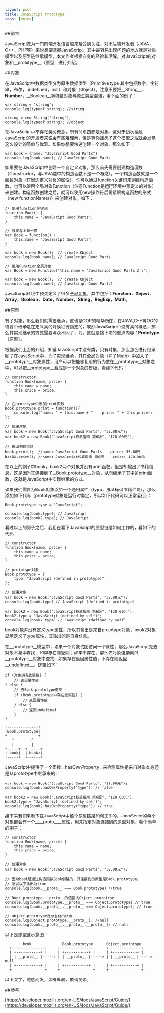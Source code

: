 ```yaml
---
layout: post
title: JavaScript Prototype
tags: [notes]
---
```


##前言

JavaScript做为一门前端开发语言越来越受到关注，对于后端开发者（JAVA，C++，PHP等）来说想要掌握JavaScript，其中最容易出现问题的地方就是对象模型以及原型链继承模型，本文作者根据自身的经验和理解，对JavaScript的对象和__prototype__（原型）进行介绍。

##对象

在JavaScript中数据类型分为原生数据类型（Primitive type 其中包括数字，字符串，布尔，undefined，null）和对象（Object）。注意不要把__String__，__Number__，__Boolean__等包装对象与原生类型混淆，看下面的例子：

	var string = "string";
	console.log(typeof string); //string

	string = new String("string");
	console.log(typeof string); //object
	

在JavaScript中不存在类的概念，所有的东西都是对象，这对于初次接触JavaScript的开发者来说会有些难理解，但是等你熟悉了这个模型之后就会发觉这么设计的简单与优雅。如果你想要快速创建一个对象，那么如下：

	var book = {name: "JavaScript Good Parts"}
	console.log(book.name); // JavaScript Good Parts
	

如果要在JavaScript中创建一个自定义对象，那么首先需要创建构造函数（Constructor，与JAVA类中的构造函数不是一个概念），一个构造函数就是一个函数对象（在里边定义对象的属性），你可以通过function关键词来创建构造函数，也可以使用全局对象Function（注意Function是运行环境中预定义的对象）来创建。构造函数创建之后，就可以使用new操作符后面紧跟构造函数的形式（new functionName()）来创建对象，如下：

	// 使用function关键词
	function Book() {
		this.name = "JavaScript Good Parts";
	}
	
	// 效果与上面一样
	var Book = function() {
		this.name = "JavaScript Good Parts";
	}
	
	var book = new Book();  // create Object
	console.log(book.name); // JavaScript Good Parts
	
	// 使用Function全局对象
	var Book = new Function("this.name = 'JavaScript Good Parts 2';");
	
	var book = new Book();  // create Object
	console.log(book.name); // JavaScript Good Parts2

JavaScript环境中预先定义了很多[全局对象][1]，其中包括：__Function__，__Object__，
__Array__，__Boolean__，__Date__，__Number__，__String__，__RegExp__，__Math__。

##原型

有了对象，那么我们就需要继承，这也是OOP的精华所在，在JAVA,C++等OO的语言中继承是在定义类的时候进行指定的，既然JavaScript中没有类的概念，那么其实现继承的方式需要与众不同了，对，这就是接下来的重点内容：__Prototype__（原型）。

根据我们上面的介绍，知道JavaScript中没有类，只有对象，那么怎么进行继承呢？在JavaScript中，为了实现继承，其在全局对象（除了Math）中加入了__prototype__对象属性，用户可以把能够复用的行为放在__prototype__对象之中，可以把__prototype__看成是一个对象的模板，看如下代码：

	// constructor
	function Book(name, price) {
		this.name = name;
		this.price = price;
	}
	
	// 在prototype中添加print函数
	Book.prototype.print = function(){
		console.log("name: " + this.name + "    price: " + this.price);
	};
	
	// 创建对象
	var book = new Book("JavaScript Good Parts", "35.00元");
	var book2 = new Book("JavaScript权威指南 第6版", "128.00元");
	
	// 输出书籍信息
	book.print();  //name: JavaScript Good Parts    price: 35.00元
	book2.print(); //name: JavaScript权威指南 第6版    price: 128.00元

在以上的例子中book，book2两个对象并没有print函数，但是却输出了书籍信息，这是因为其连接到了__Book.prototype__对象，从而继承了其中的print函数，这就是JavaScript中实现继承的方式。

如果我们需要为Book对象添加一个通用属性（type，用以标识书籍种类），那么添加如下代码（prototype对象是运行时绑定，所以如下代码可以正常运行）：

	Book.prototype.type = "JavaScript";
	
	console.log(book.type); // JavaScript
	console.log(book2.type); // JavaScript


看过以上的例子之后，我们在看下JavaScript的原型链是如何工作的，看如下的代码：

	// constructor
	function Book(name, price) {
		this.name = name;
		this.price = price;
	}
	
	// prototype对象
	Book.prototype = {
		type: "JavaScript (defined in prototype)"
	};
	
	// 创建对象
	var book = new Book("JavaScript Good Parts", "35.00元");
	console.log(book.type) // JavaScript (defined in prototype)
	
	var book2 = new Book("JavaScript权威指南 第6版", "128.00元");
	book2.type = "JavaScript (defined by self)";
	console.log(book2.type) // JavaScript (defined by self)

book对象并没有定义type属性，所以其输出是来自prototype对象，book2对象显示定义了type属性，其输出的是自身信息。

在__prototype__模型中，如果一个对象试图访问一个属性，那么JavaScript先去对象本身中查找，如果存在则返回；如果不存在，那么去对象连接到的__prototype__对象中查找，如果存在返回属性值，不存在则返回__undefined__。逻辑如下：

	if (对象拥有此属性) {
		// 返回属性值
	} else {
		// 去Book.prototype查找
		if (Book.prototype中存在此属性) {
			// 返回属性值	
		} else {
			// 返回undefined
		}
	}

	+--------------+
	|Book.prototype|
	+--------------+
	   ^        ^
	   |        |
	+-----+  +------+
	| book|  | book2|
	+-----+  +------+

JavaScript中提供了一个函数__hasOwnProperty__来检测属性是来自对象本身还是从prototype中继承来的：

	var book = new Book("JavaScript Good Parts", "35.00元");
	console.log(book.hasOwnProperty("type")) // false
	
	var book2 = new Book("JavaScript权威指南 第6版", "128.00元");
	book2.type = "JavaScript (defined by self)";
	console.log(book2.hasOwnProperty("type")) // true

接下来我们来看下在JavaScript中整个原型链是如何工作的。JavaScript的每个对象都会有一个__\_\_proto\_\___属性，用来指定对象连接到的原型对象，看个简单的例子：

	// constructor
	function Book(name, price) {
		this.name = name;
		this.price = price;
	}
		
	// 创建对象
	var book = new Book("JavaScript Good Parts", "35.00元");

	// 因为book是通过构造函数Book创建的，其连接到的原型是Book.prototype，
	// 所以以下输出为true
	console.log(book.__proto__ === Book.prototype) //true
	
	// Book.prototype.__proto__的值指向Object.prototype
	console.log(Book.prototype.__proto__ === Object.prototype) // true
	console.log(book.__proto__.__proto__ === Object.prototype); // true
			
	// Object.prototype是原型链的终点
	console.log(Object.prototype.__proto__); //null
	console.log(book.__proto__.__proto__.__proto__); // null
	
以下是原型链示意图：

	        book              Book.prototype      Object.prototype
	  +---------------+	    +---------------+     +---------------+
	  |	+-----------+ |     | +-----------+ |     | +-----------+ |
	  |	| __proto__ |-----> | | __proto__ |-----> | | __proto__ |-----> null
	  |	+-----------+ |     | +-----------+ |     | +-----------+ |
	  +---------------+     +---------------+     +---------------+
	  
以上文字，随感而发，如有纰漏，敬请见谅。

##参考

[https://developer.mozilla.org/en-US/docs/JavaScript/Guide/](https://developer.mozilla.org/en-US/docs/JavaScript/Guide/)

[1]: https://developer.mozilla.org/en-US/docs/JavaScript/Guide/Predefined_Core_Objects
